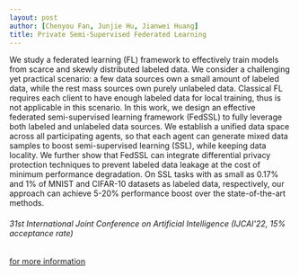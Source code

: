 ```yaml
---
layout: post
author: [Chenyou Fan, Junjie Hu, Jianwei Huang]
title: Private Semi-Supervised Federated Learning
---
```

We study a federated learning (FL) framework to effectively train models from scarce and skewly distributed labeled data. We consider a challenging yet practical scenario: a few data sources own a small amount of labeled data, while the rest mass sources own purely unlabeled data. Classical FL requires each client to have enough labeled data for local training, thus is not applicable in this scenario. In this work, we design an effective federated semi-supervised learning framework (FedSSL) to fully leverage both labeled and unlabeled data sources. We establish a unified data space across all participating agents, so that each agent can generate mixed data samples to boost semi-supervised learning (SSL), while keeping data locality. We further show that FedSSL can integrate differential privacy protection techniques to prevent labeled data leakage at the cost of minimum performance degradation. On SSL tasks with as small as 0.17% and 1% of MNIST and CIFAR-10 datasets as labeled data, respectively, our approach can achieve 5-20% performance boost over the state-of-the-art methods.

###### 31st International Joint Conference on Artificial Intelligence (IJCAI'22, 15% acceptance rate)

<a href="https://www.ijcai.org/proceedings/2022/279" target="_blank">for more information</a>